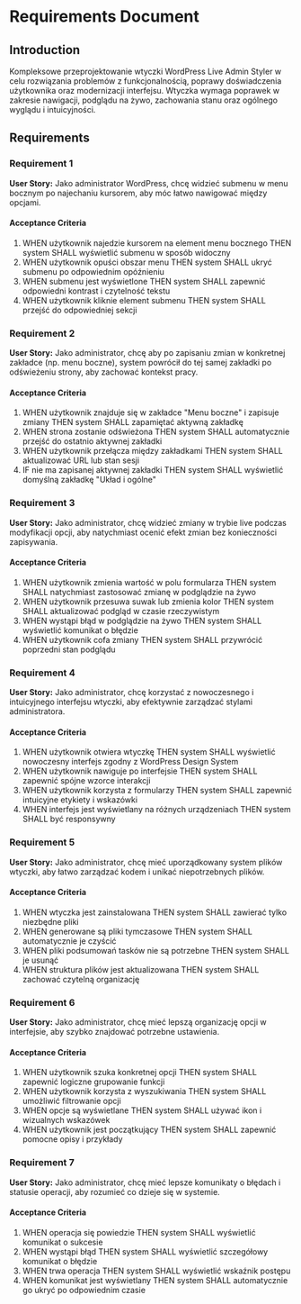 # Requirements Document

## Introduction

Kompleksowe przeprojektowanie wtyczki WordPress Live Admin Styler w celu rozwiązania problemów z funkcjonalnością, poprawy doświadczenia użytkownika oraz modernizacji interfejsu. Wtyczka wymaga poprawek w zakresie nawigacji, podglądu na żywo, zachowania stanu oraz ogólnego wyglądu i intuicyjności.

## Requirements

### Requirement 1

**User Story:** Jako administrator WordPress, chcę widzieć submenu w menu bocznym po najechaniu kursorem, aby móc łatwo nawigować między opcjami.

#### Acceptance Criteria

1. WHEN użytkownik najedzie kursorem na element menu bocznego THEN system SHALL wyświetlić submenu w sposób widoczny
2. WHEN użytkownik opuści obszar menu THEN system SHALL ukryć submenu po odpowiednim opóźnieniu
3. WHEN submenu jest wyświetlone THEN system SHALL zapewnić odpowiedni kontrast i czytelność tekstu
4. WHEN użytkownik kliknie element submenu THEN system SHALL przejść do odpowiedniej sekcji

### Requirement 2

**User Story:** Jako administrator, chcę aby po zapisaniu zmian w konkretnej zakładce (np. menu boczne), system powrócił do tej samej zakładki po odświeżeniu strony, aby zachować kontekst pracy.

#### Acceptance Criteria

1. WHEN użytkownik znajduje się w zakładce "Menu boczne" i zapisuje zmiany THEN system SHALL zapamiętać aktywną zakładkę
2. WHEN strona zostanie odświeżona THEN system SHALL automatycznie przejść do ostatnio aktywnej zakładki
3. WHEN użytkownik przełącza między zakładkami THEN system SHALL aktualizować URL lub stan sesji
4. IF nie ma zapisanej aktywnej zakładki THEN system SHALL wyświetlić domyślną zakładkę "Układ i ogólne"

### Requirement 3

**User Story:** Jako administrator, chcę widzieć zmiany w trybie live podczas modyfikacji opcji, aby natychmiast ocenić efekt zmian bez konieczności zapisywania.

#### Acceptance Criteria

1. WHEN użytkownik zmienia wartość w polu formularza THEN system SHALL natychmiast zastosować zmianę w podglądzie na żywo
2. WHEN użytkownik przesuwa suwak lub zmienia kolor THEN system SHALL aktualizować podgląd w czasie rzeczywistym
3. WHEN wystąpi błąd w podglądzie na żywo THEN system SHALL wyświetlić komunikat o błędzie
4. WHEN użytkownik cofa zmiany THEN system SHALL przywrócić poprzedni stan podglądu

### Requirement 4

**User Story:** Jako administrator, chcę korzystać z nowoczesnego i intuicyjnego interfejsu wtyczki, aby efektywnie zarządzać stylami administratora.

#### Acceptance Criteria

1. WHEN użytkownik otwiera wtyczkę THEN system SHALL wyświetlić nowoczesny interfejs zgodny z WordPress Design System
2. WHEN użytkownik nawiguje po interfejsie THEN system SHALL zapewnić spójne wzorce interakcji
3. WHEN użytkownik korzysta z formularzy THEN system SHALL zapewnić intuicyjne etykiety i wskazówki
4. WHEN interfejs jest wyświetlany na różnych urządzeniach THEN system SHALL być responsywny

### Requirement 5

**User Story:** Jako administrator, chcę mieć uporządkowany system plików wtyczki, aby łatwo zarządzać kodem i unikać niepotrzebnych plików.

#### Acceptance Criteria

1. WHEN wtyczka jest zainstalowana THEN system SHALL zawierać tylko niezbędne pliki
2. WHEN generowane są pliki tymczasowe THEN system SHALL automatycznie je czyścić
3. WHEN pliki podsumowań tasków nie są potrzebne THEN system SHALL je usunąć
4. WHEN struktura plików jest aktualizowana THEN system SHALL zachować czytelną organizację

### Requirement 6

**User Story:** Jako administrator, chcę mieć lepszą organizację opcji w interfejsie, aby szybko znajdować potrzebne ustawienia.

#### Acceptance Criteria

1. WHEN użytkownik szuka konkretnej opcji THEN system SHALL zapewnić logiczne grupowanie funkcji
2. WHEN użytkownik korzysta z wyszukiwania THEN system SHALL umożliwić filtrowanie opcji
3. WHEN opcje są wyświetlane THEN system SHALL używać ikon i wizualnych wskazówek
4. WHEN użytkownik jest początkujący THEN system SHALL zapewnić pomocne opisy i przykłady

### Requirement 7

**User Story:** Jako administrator, chcę mieć lepsze komunikaty o błędach i statusie operacji, aby rozumieć co dzieje się w systemie.

#### Acceptance Criteria

1. WHEN operacja się powiedzie THEN system SHALL wyświetlić komunikat o sukcesie
2. WHEN wystąpi błąd THEN system SHALL wyświetlić szczegółowy komunikat o błędzie
3. WHEN trwa operacja THEN system SHALL wyświetlić wskaźnik postępu
4. WHEN komunikat jest wyświetlany THEN system SHALL automatycznie go ukryć po odpowiednim czasie